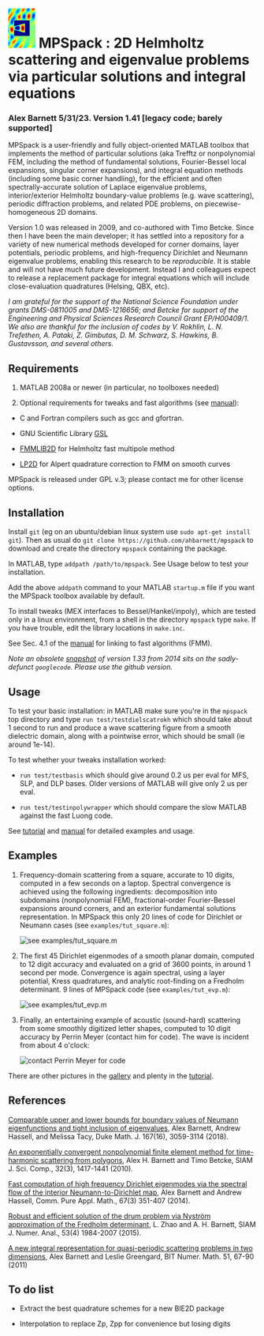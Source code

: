 # ![logo](gallery/mpspack-logo.gif) MPSpack : 2D Helmholtz scattering and eigenvalue problems via particular solutions and integral equations

### Alex Barnett 5/31/23.  Version 1.41  [legacy code; barely supported]

MPSpack is a user-friendly and fully object-oriented MATLAB toolbox
that implements the method of particular solutions (aka Trefftz or
nonpolynomial FEM, including the method of fundamental solutions,
Fourier-Bessel local expansions, singular corner expansions), and
integral equation methods (including some basic corner handling), for
the efficient and often spectrally-accurate solution of Laplace
eigenvalue problems, interior/exterior Helmholtz boundary-value
problems (e.g. wave scattering), periodic diffraction problems, and
related PDE problems, on piecewise-homogeneous 2D domains.

Version 1.0 was released in 2009, and co-authored with Timo
Betcke. Since then I have been the main developer; it has settled
into a repository for a variety of new numerical methods developed for
corner domains, layer potentials, periodic problems, and high-frequency Dirichlet and
Neumann eigenvalue problems, enabling this research to be *reproducible*.
It is stable and will not have much
future development. Instead I and colleagues expect to release a
replacement package for integral equations which will include
close-evaluation quadratures (Helsing, QBX, etc).

*I am grateful for the support of the National Science Foundation
under grants DMS-0811005 and DMS-1216656; and Betcke for support of
the Engineering and Physical Sciences Research Council Grant
EP/H00409/1. We also are thankful for the inclusion of codes by
V. Rokhlin, L. N. Trefethen, A. Pataki, Z. Gimbutas, D. M. Schwarz, S. Hawkins, B. Gustavsson, and several others.*

## Requirements

1. MATLAB 2008a or newer (in particular, no toolboxes needed)

1. Optional requirements for tweaks and fast algorithms (see [manual](doc/manual.pdf)):
  * C and Fortran compilers such as gcc and gfortran.

  * GNU Scientific Library [GSL](http://www.gnu.org/software/gsl)

  * [FMMLIB2D](http://www.cims.nyu.edu/cmcl/fmm2dlib/fmm2dlib.html) for Helmholtz fast multipole method

  * [LP2D](https://math.dartmouth.edu/~ahb/software/lp2d.tgz) for Alpert quadrature correction to FMM on smooth curves

MPSpack is released under GPL v.3; please contact me for other license
options.

## Installation

Install `git` (eg on an ubuntu/debian
linux system use `sudo apt-get install git`). Then as usual do
```git clone https://github.com/ahbarnett/mpspack```
to download and create the directory `mpspack` containing the package.

In MATLAB, type `addpath /path/to/mpspack`. See Usage below to test your
installation.

Add the above `addpath` command to your MATLAB `startup.m` file if you
want the MPSpack toolbox available by default.

To install tweaks (MEX interfaces to Bessel/Hankel/inpoly), which are
tested only in a linux environment, from a shell in the directory
`mpspack` type `make`. If you have trouble, edit the library locations
in `make.inc`.

See Sec. 4.1 of the [manual](doc/manual.pdf) for linking to fast algorithms (FMM).

*Note an obsolete [snapshot](https://code.google.com/archive/p/mpspack/)
of version 1.33 from 2014 sits on the sadly-defunct `googlecode`. Please use the github version.*

## Usage

To test your basic installation:
in MATLAB make sure you're in the `mpspack` top directory and type
`run test/testdielscatrokh` which should take about 1 second to run
and produce a wave scattering figure from a smooth dielectric domain,
along with a pointwise error, which should be small (ie around 1e-14).

To test whether your tweaks installation worked:

* `run test/testbasis` which should give around 0.2 us per eval for MFS,
SLP, and DLP bases. Older versions of MATLAB will give only 2 us per eval.

* `run test/testinpolywrapper` which should compare the slow MATLAB
against the fast Luong code.

See [tutorial](doc/tutorial.pdf) and [manual](doc/manual.pdf) for detailed examples and usage.

## Examples

1. Frequency-domain scattering from a square, accurate to 10 digits, computed in a few seconds on a laptop. Spectral convergence is achieved using the following ingredients: decomposition into subdomains (nonpolynomial FEM), fractional-order Fourier-Bessel expansions around corners, and an exterior fundamental solutions representation. In MPSpack this only 20 lines of code for Dirichlet or Neumann cases (see `examples/tut_square.m`):

   ![see examples/tut_square.m](gallery/sqscatt2_cut.png)

1. The first 45 Dirichlet eigenmodes of a smooth planar domain, computed to 12 digit accuracy and evaluated on a grid of 3600 points, in around 1 second per mode. Convergence is again spectral, using a layer potential, Kress quadratures, and analytic root-finding on a Fredholm determinant. 9 lines of  MPSpack code (see `examples/tut_evp.m`):

   ![see examples/tut_evp.m](gallery/rf_45modes.png)

1. Finally, an entertaining example of acoustic (sound-hard) scattering from some smoothly digitized letter shapes, computed to 10 digit accuracy by Perrin Meyer (contact him for code). The wave is incident from about 4 o'clock:

   ![contact Perrin Meyer for code](gallery/hny2014_perrin_cut.png)

There are other pictures in the [gallery](gallery) and plenty in the [tutorial](doc/tutorial.pdf).

## References

[Comparable upper and lower bounds for boundary values of Neumann eigenfunctions and tight inclusion of eigenvalues](http://arxiv.org/abs/1512.04165), Alex Barnett, Andrew Hassell, and Melissa Tacy, Duke Math. J. 167(16), 3059-3114 (2018).

[An exponentially convergent nonpolynomial finite element method for time-harmonic scattering from polygons](https://math.dartmouth.edu/~ahb/papers/p.pdf), Alex H. Barnett and Timo Betcke, SIAM J. Sci. Comp., 32(3), 1417-1441 (2010).

[Fast computation of high frequency Dirichlet eigenmodes via the spectral flow of the interior Neumann-to-Dirichlet map](http://arxiv.org/abs/1112.5665), Alex Barnett and Andrew Hassell, Comm. Pure Appl. Math., 67(3) 351-407 (2014).

[Robust and efficient solution of the drum problem via Nyström approximation of the Fredholm determinant](http://arxiv.org/abs/1406.5252), L. Zhao and A. H. Barnett, SIAM J. Numer. Anal., 53(4) 1984-2007 (2015).

[A new integral representation for quasi-periodic scattering problems in two dimensions](https://math.dartmouth.edu/~ahb/papers/qpsc.pdf), Alex Barnett and Leslie Greengard, BIT Numer. Math. 51, 67-90 (2011)


## To do list

* Extract the best quadrature schemes for a new BIE2D package

* Interpolation to replace Zp, Zpp for convenience but losing digits
